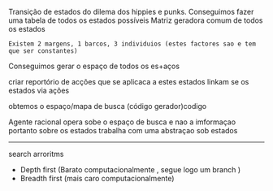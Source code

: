 Transição de estados do dilema dos hippies e punks. 
Conseguimos fazer uma tabela de todos os estados possíveis
Matriz geradora comum de todos os estados
```
Existem 2 margens, 1 barcos, 3 individuios (estes factores sao e tem que ser constantes)
```
Conseguimos gerar o espaço de todos os es+aços

criar reportório de acções que se aplicaca a estes estados
linkam se os estados via ações 

obtemos o espaço/mapa de busca (código gerador)codigo

Agente racional opera sobe o espaço de busca e nao a imformaçao
portanto sobre os estados
trabalha com uma abstraçao sob estados


--- 
search arroritms 

- Depth first (Barato computacionalmente , segue logo um branch )
- Breadth first (mais caro computacionalmente)



